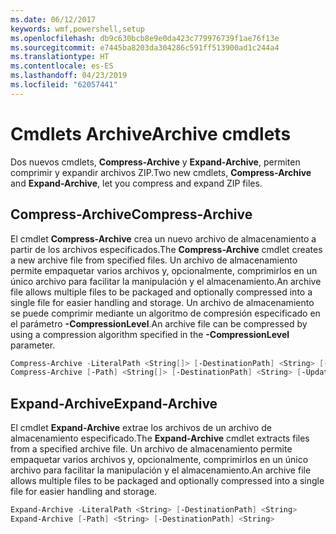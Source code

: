 ```yaml
---
ms.date: 06/12/2017
keywords: wmf,powershell,setup
ms.openlocfilehash: db9c630bcb8e9e0da423c779976739f1ae76f13e
ms.sourcegitcommit: e7445ba8203da304286c591ff513900ad1c244a4
ms.translationtype: HT
ms.contentlocale: es-ES
ms.lasthandoff: 04/23/2019
ms.locfileid: "62057441"
---
```

# <a name="archive-cmdlets"></a><span data-ttu-id="2bf1f-102">Cmdlets Archive</span><span class="sxs-lookup"><span data-stu-id="2bf1f-102">Archive cmdlets</span></span>

<span data-ttu-id="2bf1f-103">Dos nuevos cmdlets, **Compress-Archive** y **Expand-Archive**, permiten comprimir y expandir archivos ZIP.</span><span class="sxs-lookup"><span data-stu-id="2bf1f-103">Two new cmdlets, **Compress-Archive** and **Expand-Archive**, let you compress and expand ZIP files.</span></span>

## <a name="compress-archive"></a><span data-ttu-id="2bf1f-104">Compress-Archive</span><span class="sxs-lookup"><span data-stu-id="2bf1f-104">Compress-Archive</span></span>
<span data-ttu-id="2bf1f-105">El cmdlet **Compress-Archive** crea un nuevo archivo de almacenamiento a partir de los archivos especificados.</span><span class="sxs-lookup"><span data-stu-id="2bf1f-105">The **Compress-Archive** cmdlet creates a new archive file from specified files.</span></span> <span data-ttu-id="2bf1f-106">Un archivo de almacenamiento permite empaquetar varios archivos y, opcionalmente, comprimirlos en un único archivo para facilitar la manipulación y el almacenamiento.</span><span class="sxs-lookup"><span data-stu-id="2bf1f-106">An archive file allows multiple files to be packaged and optionally compressed into a single file for easier handling and storage.</span></span> <span data-ttu-id="2bf1f-107">Un archivo de almacenamiento se puede comprimir mediante un algoritmo de compresión especificado en el parámetro **-CompressionLevel**.</span><span class="sxs-lookup"><span data-stu-id="2bf1f-107">An archive file can be compressed by using a compression algorithm specified in the **-CompressionLevel** parameter.</span></span>
```powershell
Compress-Archive -LiteralPath <String[]> [-DestinationPath] <String> [-Update] [-CompressionLevel <Microsoft.PowerShell.Commands.CompressionLevel>]
Compress-Archive [-Path] <String[]> [-DestinationPath] <String> [-Update] [-CompressionLevel <Microsoft.PowerShell.Commands.CompressionLevel>]
```

## <a name="expand-archive"></a><span data-ttu-id="2bf1f-108">Expand-Archive</span><span class="sxs-lookup"><span data-stu-id="2bf1f-108">Expand-Archive</span></span>
<span data-ttu-id="2bf1f-109">El cmdlet **Expand-Archive** extrae los archivos de un archivo de almacenamiento especificado.</span><span class="sxs-lookup"><span data-stu-id="2bf1f-109">The **Expand-Archive** cmdlet extracts files from a specified archive file.</span></span> <span data-ttu-id="2bf1f-110">Un archivo de almacenamiento permite empaquetar varios archivos y, opcionalmente, comprimirlos en un único archivo para facilitar la manipulación y el almacenamiento.</span><span class="sxs-lookup"><span data-stu-id="2bf1f-110">An archive file allows multiple files to be packaged and optionally compressed into a single file for easier handling and storage.</span></span>
```powershell
Expand-Archive -LiteralPath <String> [-DestinationPath] <String>
Expand-Archive [-Path] <String> [-DestinationPath] <String>
```
